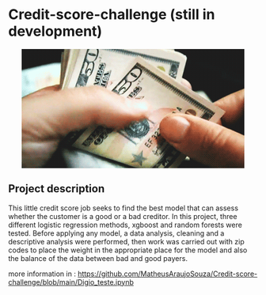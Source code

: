 # Credit-score-challenge (still in development) 


<p align="center">
<img align="center" alt="GIF" src="https://github.com/MatheusAraujoSouza/Credit-score-challenge/blob/main/money.gif" />

## Project description
This little credit score job seeks to find the best model that can assess whether the customer is a good or a bad creditor. In this project, three different logistic regression methods, xgboost and random forests were tested. Before applying any model, a data analysis, cleaning and a descriptive analysis were performed, then work was carried out with zip codes to place the weight in the appropriate place for the model and also the balance of the data between bad and good payers. 

more information in : https://github.com/MatheusAraujoSouza/Credit-score-challenge/blob/main/Digio_teste.ipynb

